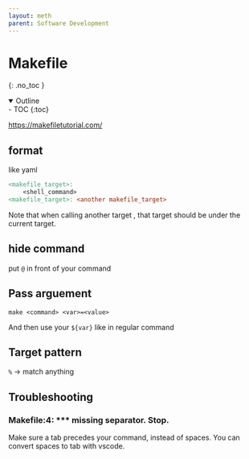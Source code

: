 ```yaml
---
layout: meth
parent: Software Development
---
```


# Makefile
{: .no_toc }

<details open markdown="block">
  <summary>
    Outline
  </summary>
- TOC
{:toc}
</details>

<https://makefiletutorial.com/>

## format

like yaml

```Makefile
<makefile_target>:
	<shell_command>
<makefile_target>: <another makefile_target>
```

Note that when calling another target , that target should be under the current target.

## hide command

put `@` in front of your command

## Pass arguement

```
make <command> <var>=<value>
```

And then use your `${var}` like in regular command

## Target pattern

`%` -> match anything

## Troubleshooting

### Makefile:4: *** missing separator.  Stop.

Make sure a tab precedes your command, instead of spaces. You can convert spaces to tab with vscode.